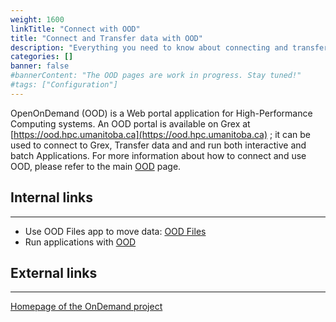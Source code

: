 ```yaml
---
weight: 1600
linkTitle: "Connect with OOD"
title: "Connect and Transfer data with OOD"
description: "Everything you need to know about connecting and transferring data with OOD."
categories: []
banner: false
#bannerContent: "The OOD pages are work in progress. Stay tuned!"
#tags: ["Configuration"]
---
```


OpenOnDemand (OOD) is a Web portal application for High-Performance Computing systems. 
An OOD portal is available on Grex at [https://ood.hpc.umanitoba.ca](https://ood.hpc.umanitoba.ca) ; it can be used to connect to Grex, Transfer data and and run both interactive and batch Applications. For more information about how to connect and use OOD, please refer to the main  [OOD](../ood) page.

<!--

## OSC OpenOnDemand on Grex
---

OpenOnDemand is a Web portal application for High-Performance Computing systems. It is used on many of the Top 500 HPC machines across the World.
Grex's current OOD v.4.0.6 instance runs on a dedicated login node [**ood.hpc.umanitoba.ca**](https://ood.hpc.umanitoba.ca "Grex OOD").
It is available only from UManitoba IP addresses -- that is, your computer should be on the UM Campus network or the UM VPN to connect. 

To connect from outside the UM network, please install and start [UManitoba Virtual Private Network](https://umanitoba.ca/information-services-technology/my-security/vpn-support "UofM VPN"). OOD relies on in-browser VNC sessions; so, a modern browser with HTML5 support is required; we recommend Google Chrome or Firefox and its derivatives (Waterfox, for example).

**Connect to OOD when on campus network:**

> - Point your Web browser to [https://ood.hpc.umanitoba.ca](https://ood.hpc.umanitoba.ca "Grex OOD")
> - Use your Alliance CCDB username and password to log in to Grex OOD.
> - __New:__ use your **Alliance CCDB Duo second factor method** to continue logging in to Grex OOD.

**Connect to OOD using [UManitoba VPN](https://umanitoba.ca/information-services-technology/my-security/vpn-support "UofM VPN"):**

> - Make sure Umanitoba Ivanti Secure VPN Client is connected. Use UManitoba second factor auth (as of 2024, Microsoft Entra) if asked.
> - Point your Web browser to [https://ood.hpc.umanitoba.ca](https://ood.hpc.umanitoba.ca "Grex OOD")
> - Use your Alliance CCDB username and password to log in to Grex OOD.
> - __New:__ use your **Alliance CCDB Duo second factor method** to continue logging in to Grex OOD.


### Connect via OOD
---

First, the OOD host would present a Keycloak login page, followed by the usual Duo second factor prompt.

When authenticated, you will see the following screen with the current Grex Message-of-the-day (MOTD):

{{< collapsible title="Landing / MOTD page, OpenOndemand web portal on Grex" >}}
![OpenOnDemand Front Page](/ood/frontpage.png)
{{< /collapsible >}}

OOD expects user accounts and directories on Grex to be already created. Thus, new users who want to work with OOD should first connect to Grex normally, via SSH shell at least once, to make the creation of account, directories, and quota complete. Also, OOD creates a state directory under users' ``/home`` (__/home/$USER/ondemand__) where it keeps information about running and completed OOD jobs, shells, desktop sessions and such. Deleting the __ondemand__ directory while a job or session is running would likely cause the job or session to fail.

{{< alert type="warning" >}}
It is better to leave the __/home/$USER/ondemand__ directory alone!
{{< /alert >}}

### Transfer data
---

The _Files_ dropdown menu in the OOD Dashboard bar provides a File browser for each of the filesystems available to the user. 
The _Files_ interface allows for uploading, downloading and editing of the files on the HPC cluster.

{{< collapsible title="File view on OpenOndemand web portal on Grex" >}}
![](/ood/files.png)
{{< /collapsible >}}

-->

## Internal links
---

* Use OOD Files app to move data: [OOD Files](https://um-grex.github.io/grex-docs/ood/#files)
* Run applications with [OOD](../ood)

## External links
---

[Homepage of the OnDemand project](https://openondemand.org/)

<!-- {{< treeview display="tree" />}} -->

<!-- Changes and update:
* Last reviewed on: Sept 10, 2024.
-->
